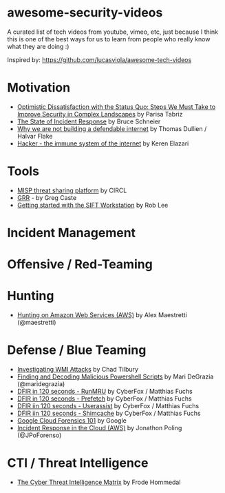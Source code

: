 # awesome-security-videos

A curated list of tech videos from youtube, vimeo, etc, just because I think this is one of the best ways for us to learn from people who really know what they are doing :)

Inspired by: https://github.com/lucasviola/awesome-tech-videos

# Motivation

- [Optimistic Dissatisfaction with the Status Quo: Steps We Must Take to Improve Security in Complex Landscapes](https://www.youtube.com/watch?v=py2qmGbyhlw&t=1417s) by Parisa Tabriz
- [The State of Incident Response](https://www.youtube.com/watch?v=u54Radu2bF0) by Bruce Schneier
- [Why we are not building a defendable internet](https://www.youtube.com/watch?v=PLJJY5UFtqY) by Thomas Dullien / Halvar Flake
- [Hacker - the immune system of the internet](https://www.youtube.com/watch?v=erCAp_Bd0AQ) by Keren Elazari

# Tools

- [MISP threat sharing platform](https://www.youtube.com/watch?v=M7JMG0tx0Oo) by CIRCL
- [GRR](https://www.youtube.com/watch?v=ren6QSvwFvg) - by Greg Caste
- [Getting started with the SIFT Workstation](https://www.youtube.com/watch?v=ai_7Fkv6igw) by Rob Lee

# Incident Management

# Offensive / Red-Teaming

# Hunting

- [Hunting on Amazon Web Services (AWS)](https://www.youtube.com/watch?v=LRxxN3KGLYo) by Alex Maestretti (@maestretti)

# Defense / Blue Teaming

- [Investigating WMI Attacks](https://www.youtube.com/watch?v=aBQ1vEjK6v4) by Chad Tilbury
- [Finding and Decoding Malicious Powershell Scripts](https://www.youtube.com/watch?v=JWC7fzhvAY8) by Mari DeGrazia (@maridegrazia)
- [DFIR in 120 seconds - RunMRU](https://www.youtube.com/watch?v=L3AUJNqNTMc) by CyberFox / Matthias Fuchs
- [DFIR in 120 seconds - Prefetch](https://www.youtube.com/watch?v=LA3M3aor6Mo) by CyberFox / Matthias Fuchs
- [DFIR iin 120 seconds - Userassist](https://www.youtube.com/watch?v=4EKWTz5WzBo) by CyberFox / Matthias Fuchs
- [DFIR iin 120 seconds - Shimcache](https://www.youtube.com/watch?v=7MUnauoRrZE) by CyberFox / Matthias Fuchs
- [Google Cloud Forensics 101](https://www.youtube.com/watch?v=OkjTqlETgMA) by Google
- [Incident Response in the Cloud (AWS)](https://www.youtube.com/watch?v=VLIFasM8VbY) by Jonathon Poling (@JPoForenso)


# CTI / Threat Intelligence

- [The Cyber Threat Intelligence Matrix](https://www.youtube.com/watch?v=WAvO0Y0nOws) by Frode Hommedal
